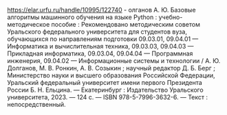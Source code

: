 https://elar.urfu.ru/handle/10995/122740 - олганов А. Ю. Базовые алгоритмы машинного обучения на языке Python : учебно-методическое пособие : Рекомендовано методическим советом Уральского федерального университета для студентов вуза, обучающихся по направлениям подготовки 09.03.01, 09.04.01 — Информатика и вычислительная техника, 09.03.03, 09.04.03 — Прикладная информатика, 09.03.04, 09.04.04 — Программная инженерия, 09.04.02 — Информационные системы и технологии / А. Ю. Долганов, М. В. Ронкин, А. В. Созыкин ; научный редактор Д. Б. Берг ; Министерство науки и высшего образования Российской Федерации, Уральский федеральный университет имени первого Президента России Б. Н. Ельцина. — Екатеринбург : Издательство Уральского университета, 2023. — 124 с. — ISBN 978-5-7996-3632-6. — Текст : непосредственный.
